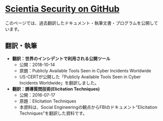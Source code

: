 # [Scientia Security on GitHub](https://scientia-security.github.io/)

このページでは、過去翻訳したドキュメント・執筆文書・プログラムを公開しています。

## 翻訳・執筆
* **翻訳：世界のインシデントで利用される公開ツール**
  * 公開：2018-10-14
  * 原題：Publicly Available Tools Seen in Cyber Incidents Worldwide
  * US-CERTが公開した「Publicly Available Tools Seen in Cyber Incidents Worldwide」を翻訳しました。
* **翻訳：誘導質問技術(Elicitation Techniques)**
  * 公開：2016-07-17
  * 原題：Elicitation Techniques
  * 本資料は、Social Engineeringの観点からFBIのドキュメント"Elicitation Techniques"を翻訳した資料です。
  
  
